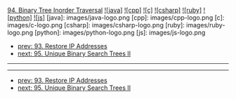 [94. Binary Tree Inorder Traversal](https://leetcode.com/problems/binary-tree-inorder-traversal/)
[![java]](https://github.com/leetcode-study-group/leetcode-java-solutions/blob/master/094-binary-tree-inorder-traversal.md)
[![cpp]](https://github.com/leetcode-study-group/leetcode-cpp-solutions/blob/master/094-binary-tree-inorder-traversal.md)
[![c]](https://github.com/leetcode-study-group/leetcode-c-solutions/blob/master/094-binary-tree-inorder-traversal.md)
[![csharp]](https://github.com/leetcode-study-group/leetcode-csharp-solutions/blob/master/094-binary-tree-inorder-traversal.md)
[![ruby]](https://github.com/leetcode-study-group/leetcode-ruby-solutions/blob/master/094-binary-tree-inorder-traversal.md)
[![python]](https://github.com/leetcode-study-group/leetcode-python-solutions/blob/master/094-binary-tree-inorder-traversal.md)
[![js]](https://github.com/leetcode-study-group/leetcode-js-solutions/blob/master/094-binary-tree-inorder-traversal.md)
[java]: images/java-logo.png
[cpp]: images/cpp-logo.png
[c]: images/c-logo.png
[csharp]: images/csharp-logo.png
[ruby]: images/ruby-logo.png
[python]: images/python-logo.png
[js]: images/js-logo.png

- [prev: 93. Restore IP Addresses](093-restore-ip-addresses.md)
- [next: 95. Unique Binary Search Trees II](095-unique-binary-search-trees-ii.md)

---


---

- [prev: 93. Restore IP Addresses](093-restore-ip-addresses.md)
- [next: 95. Unique Binary Search Trees II](095-unique-binary-search-trees-ii.md)
